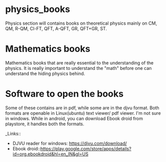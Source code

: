 # physics_books
Physics section will contains books on theoretical physics mainly on CM, QM, R-QM, Cl-FT, QFT, A-QFT, GR, QFT+GR, ST.

# Mathematics books 
Mathematics books that are really essential to the understanding of the physics. It is really important to understand the "math" before one can understand the hiding physics behind.

# Software to open the books
Some of these contains are in pdf, while some are in the djvu format. Both formats are openable in Linux(ubuntu) text viewer/ pdf viewer. I'm not sure in windows. While in android, you can download Ebook droid from playstore, it handles both the formats.

_Links::
* DJVU reader for windows: https://djvu.com/download/
* Ebook droid::https://play.google.com/store/apps/details?id=org.ebookdroid&hl=en_IN&gl=US
